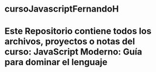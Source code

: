 # cursoJavascriptFernandoH

# Este Repositorio contiene todos los archivos, proyectos o notas del curso: JavaScript Moderno: Guía para dominar el lenguaje
